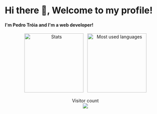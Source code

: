 # Hi there 👋, Welcome to my profile!
#### I'm Pedro Tróia and I'm a web developer!



<div align="center">
    <img alt="Stats" height="185em" src="https://github-readme-stats.vercel.app/api?username=XxTroiaxX&count_private=true&include_all_commits=true&show_icons=true&hide_border=true&theme=dark" />
    &nbsp
    <img alt="Most used languages" height="185em" src="https://github-readme-stats.vercel.app/api/top-langs/?username=XxTroiaxX&count_private=true&exclude_repo=42-Subjects&show_icons=true&hide_border=true&layout=compact&langs_count=8&theme=dark" />
    <!-- <img alt="Wakatime stats" height="185em" src="https://github-readme-stats.vercel.app/api/wakatime?username=magueija" /> -->
  </div>


<p align="center"> 
  Visitor count<br>
  <img src="https://profile-counter.glitch.me/XxTroiaxX/count.svg" />
</p>
